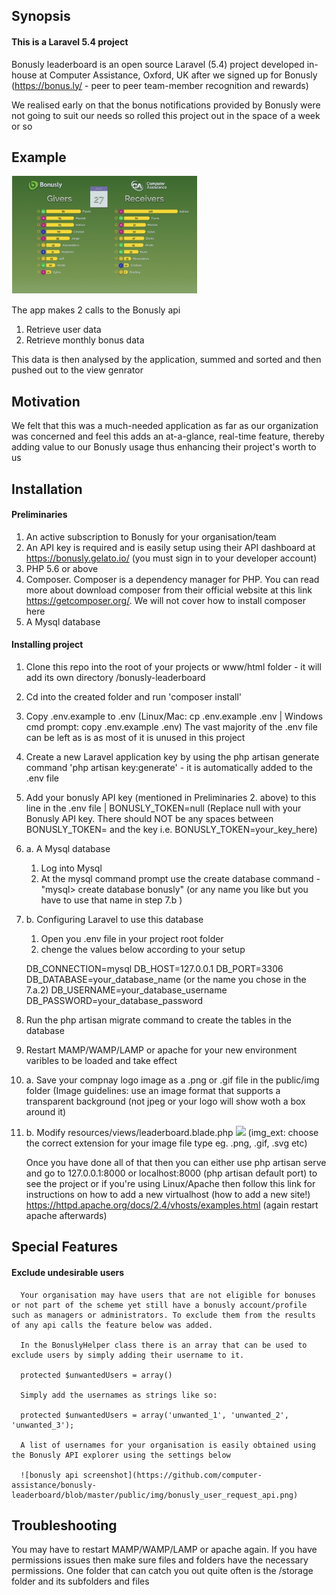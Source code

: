 ## Synopsis

#### This is a Laravel 5.4 project

Bonusly leaderboard is an open source Laravel (5.4) project developed in-house at Computer Assistance, Oxford, UK after we signed up for Bonusly (https://bonus.ly/ - peer to peer team-member recognition and rewards)

We realised early on that the bonus notifications provided by Bonusly were not going to suit our needs so rolled this project out in the space of a week or so

## Example
<img src="https://github.com/computer-assistance/bonusly-leaderboard/blob/master/bonusly-thumb-300x190.png" style="text-align:center;">

The app makes 2 calls to the Bonusly api
 1. Retrieve user data
 2. Retrieve monthly bonus data

This data is then analysed by the application, summed and sorted and then pushed out to the view genrator

## Motivation

We felt that this was a much-needed application as far as our organization was concerned and feel this adds an at-a-glance, real-time feature, thereby adding value to our Bonusly usage thus enhancing their project's worth to us

## Installation

#### Preliminaries

 1. An active subscription to Bonusly for your organisation/team
 2. An API key is required and is easily setup using their API dashboard at https://bonusly.gelato.io/ (you must sign in to your developer account)
 3. PHP 5.6 or above
 4. Composer. Composer is a dependency manager for PHP. You can read more about download composer from their official website at this link https://getcomposer.org/. We will not cover how to install composer here
 5. A Mysql database

#### Installing project

 1. Clone this repo into the root of your projects or www/html folder - it will add its own directory /bonusly-leaderboard
 2. Cd into the created folder and run 'composer install'
 4. Copy .env.example to .env (Linux/Mac: cp .env.example .env | Windows cmd prompt: copy .env.example .env)
    The vast majority of the .env file can be left as is as most of it is unused in this project
 5. Create a new Laravel application key by using the php artisan generate command 'php artisan key:generate' - it is automatically added to the .env file
 6. Add your bonusly API key (mentioned in Preliminaries 2. above) to this line in the .env file | BONUSLY_TOKEN=null
      (Replace null with your Bonusly API key. There should NOT be any spaces between BONUSLY_TOKEN= and the key i.e. BONUSLY_TOKEN=your_key_here)
 7. a. A Mysql database
      1. Log into Mysql
      2. At the mysql command prompt use the create database command - "mysql> create database bonusly" (or any name you like but you have to use that name in step 7.b )
 7. b. Configuring Laravel to use this database
      1. Open you .env file in your project root folder
      2. chenge the values below according to your setup

      DB_CONNECTION=mysql
      DB_HOST=127.0.0.1
      DB_PORT=3306
      DB_DATABASE=your_database_name (or the name you chose in the 7.a.2)
      DB_USERNAME=your_database_username
      DB_PASSWORD=your_database_password

  8. Run the php artisan migrate command to create the tables in the database
  9. Restart MAMP/WAMP/LAMP or apache for your new environment varibles to be loaded and take effect
  10. a. Save your compnay logo image as a .png or .gif file in the public/img folder
      (Image guidelines: use an image format that supports a transparent background (not jpeg or your logo will show woth a box around it)
  10. b. Modify resources/views/leaderboard.blade.php <img src="img/your_image_filename.img_ext" class="pull-right">
      (img_ext: choose the correct extension for your image file type eg. .png, .gif, .svg etc)

      Once you have done all of that then you can either use php artisan serve and go to 127.0.0.1:8000 or localhost:8000 (php artisan default port) to see the project or if you're using Linux/Apache then follow this link for instructions on how to add a new virtualhost (how to add a new site!)
      https://httpd.apache.org/docs/2.4/vhosts/examples.html (again restart apache afterwards)

## Special Features

#### Exclude undesirable users
      Your organisation may have users that are not eligible for bonuses or not part of the scheme yet still have a bonusly account/profile such as managers or administrators. To exclude them from the results of any api calls the feature below was added.

      In the BonuslyHelper class there is an array that can be used to exclude users by simply adding their username to it.

      protected $unwantedUsers = array()

      Simply add the usernames as strings like so:

      protected $unwantedUsers = array('unwanted_1', 'unwanted_2', 'unwanted_3');

      A list of usernames for your organisation is easily obtained using the Bonusly API explorer using the settings below

      ![bonusly api screenshot](https://github.com/computer-assistance/bonusly-leaderboard/blob/master/public/img/bonusly_user_request_api.png)

## Troubleshooting

You may have to restart MAMP/WAMP/LAMP or apache again. If you have permissions issues then make sure files and folders have the necessary permissions. One folder that can catch you out quite often is the /storage folder and its subfolders and files

